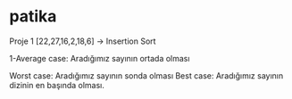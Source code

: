 # patika

Proje 1
[22,27,16,2,18,6] -> Insertion Sort

1-Average case: Aradığımız sayının ortada olması



Worst case: Aradığımız sayının sonda olması
Best case: Aradığımız sayının dizinin en başında olması.
